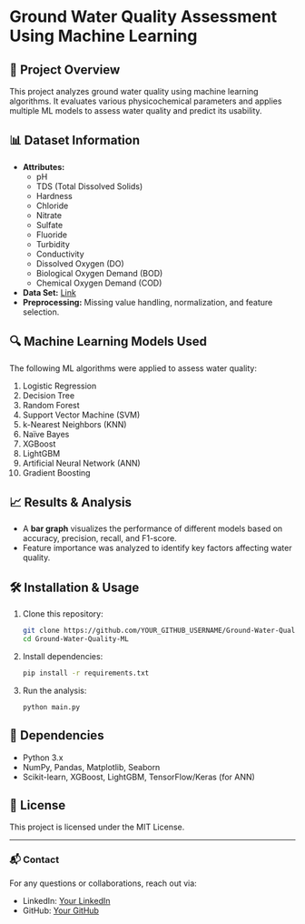 # Ground Water Quality Assessment Using Machine Learning

## 📌 Project Overview
This project analyzes ground water quality using machine learning algorithms. It evaluates various physicochemical parameters and applies multiple ML models to assess water quality and predict its usability.

## 📊 Dataset Information
- **Attributes:**
  - pH
  - TDS (Total Dissolved Solids)
  - Hardness
  - Chloride
  - Nitrate
  - Sulfate
  - Fluoride
  - Turbidity
  - Conductivity
  - Dissolved Oxygen (DO)
  - Biological Oxygen Demand (BOD)
  - Chemical Oxygen Demand (COD)
- **Data Set:** [Link](https://drive.google.com/file/d/1Ok9cUM5_nl7Cf9kzaA07UolvnuVF3Scs/view?usp=drive_link)
- **Preprocessing:** Missing value handling, normalization, and feature selection.

## 🔍 Machine Learning Models Used
The following ML algorithms were applied to assess water quality:
1. Logistic Regression
2. Decision Tree
3. Random Forest
4. Support Vector Machine (SVM)
5. k-Nearest Neighbors (KNN)
6. Naïve Bayes
7. XGBoost
8. LightGBM
9. Artificial Neural Network (ANN)
10. Gradient Boosting

## 📈 Results & Analysis
- A **bar graph** visualizes the performance of different models based on accuracy, precision, recall, and F1-score.
- Feature importance was analyzed to identify key factors affecting water quality.

## 🛠 Installation & Usage
1. Clone this repository:
   ```bash
   git clone https://github.com/YOUR_GITHUB_USERNAME/Ground-Water-Quality-ML.git
   cd Ground-Water-Quality-ML
   ```
2. Install dependencies:
   ```bash
   pip install -r requirements.txt
   ```
3. Run the analysis:
   ```bash
   python main.py
   ```

## 📌 Dependencies
- Python 3.x
- NumPy, Pandas, Matplotlib, Seaborn
- Scikit-learn, XGBoost, LightGBM, TensorFlow/Keras (for ANN)

## 📜 License
This project is licensed under the MIT License.

---

### 📬 Contact
For any questions or collaborations, reach out via:
- LinkedIn: [Your LinkedIn](https://www.linkedin.com/in/YOUR_LINKEDIN/)
- GitHub: [Your GitHub](https://github.com/YOUR_GITHUB_USERNAME/)
